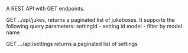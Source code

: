 A REST API with GET endpoints.  

GET ../api/jukes, returns a paginated list of jukeboxes. It supports the following query parameters:
settingId - setting id 
model - filter by model name 

GET .../api/settings returns a paginated list of settings

